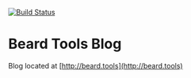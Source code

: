 [![Build Status](https://travis-ci.org/beardtools/blog.svg?branch=gh-pages)](https://travis-ci.org/beardtools/blog)

# Beard Tools Blog

Blog located at [http://beard.tools](http://beard.tools)


